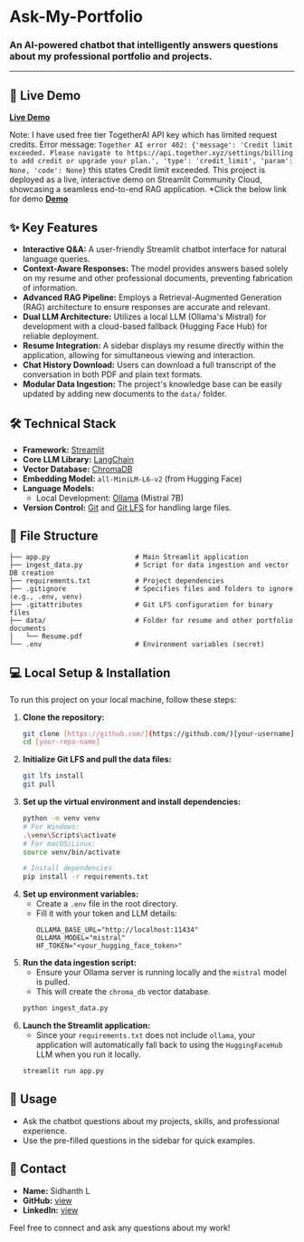 # Ask-My-Portfolio

### An AI-powered chatbot that intelligently answers questions about my professional portfolio and projects.

---

## 🚀 Live Demo

**[Live Demo](https://askmyportfolio-deploy.streamlit.app/)**

Note: I have used free tier TogetherAI API key which has limited request credits. 
Error message:
 ```Together AI error 402: {'message': 'Credit limit exceeded. Please navigate to https://api.together.xyz/settings/billing to add credit or upgrade your plan.', 'type': 'credit_limit', 'param': None, 'code': None}``` 
 this states Credit limit exceeded.
This project is deployed as a live, interactive demo on Streamlit Community Cloud, showcasing a seamless end-to-end RAG application.
*Click the below link for demo
**[Demo](https://www.linkedin.com/posts/sidhanthl_aiml-ai-machinelearning-activity-7361027603656241152-USkp?utm_source=share&utm_medium=member_desktop&rcm=ACoAAE9MnKYBGX6rb1vZ3atOH0wN_RfCkB62j7E)**

## ✨ Key Features

* **Interactive Q&A:** A user-friendly Streamlit chatbot interface for natural language queries.
* **Context-Aware Responses:** The model provides answers based solely on my resume and other professional documents, preventing fabrication of information.
* **Advanced RAG Pipeline:** Employs a Retrieval-Augmented Generation (RAG) architecture to ensure responses are accurate and relevant.
* **Dual LLM Architecture:** Utilizes a local LLM (Ollama's Mistral) for development with a cloud-based fallback (Hugging Face Hub) for reliable deployment.
* **Resume Integration:** A sidebar displays my resume directly within the application, allowing for simultaneous viewing and interaction.
* **Chat History Download:** Users can download a full transcript of the conversation in both PDF and plain text formats.
* **Modular Data Ingestion:** The project's knowledge base can be easily updated by adding new documents to the `data/` folder.

## 🛠️ Technical Stack

-   **Framework:** [Streamlit](https://streamlit.io/)
-   **Core LLM Library:** [LangChain](https://www.langchain.com/)
-   **Vector Database:** [ChromaDB](https://www.trychroma.com/)
-   **Embedding Model:** `all-MiniLM-L6-v2` (from Hugging Face)
-   **Language Models:**
    -   Local Development: [Ollama](https://ollama.ai/) (Mistral 7B)
-   **Version Control:** [Git](https://git-scm.com/) and [Git LFS](https://git-lfs.github.com/) for handling large files.

## 📂 File Structure

```
├── app.py                     # Main Streamlit application
├── ingest_data.py             # Script for data ingestion and vector DB creation
├── requirements.txt           # Project dependencies
├── .gitignore                 # Specifies files and folders to ignore (e.g., .env, venv)
├── .gitattributes             # Git LFS configuration for binary files
├── data/                      # Folder for resume and other portfolio documents
│   └── Resume.pdf
└── .env                       # Environment variables (secret)
```

## 💻 Local Setup & Installation

To run this project on your local machine, follow these steps:

1.  **Clone the repository:**
    ```bash
    git clone [https://github.com/](https://github.com/)[your-username]/[your-repo-name].git
    cd [your-repo-name]
    ```
2.  **Initialize Git LFS and pull the data files:**
    ```bash
    git lfs install
    git pull
    ```
3.  **Set up the virtual environment and install dependencies:**
    ```bash
    python -m venv venv
    # For Windows:
    .\venv\Scripts\activate
    # For macOS/Linux:
    source venv/bin/activate

    # Install dependencies
    pip install -r requirements.txt
    ```
4.  **Set up environment variables:**
    -   Create a `.env` file in the root directory.
    -   Fill it with your token and LLM details:
        ```
        OLLAMA_BASE_URL="http://localhost:11434"
        OLLAMA_MODEL="mistral"
        HF_TOKEN="<your_hugging_face_token>"
        ```
5.  **Run the data ingestion script:**
    -   Ensure your Ollama server is running locally and the `mistral` model is pulled.
    -   This will create the `chroma_db` vector database.
    ```bash
    python ingest_data.py
    ```
6.  **Launch the Streamlit application:**
    -   Since your `requirements.txt` does not include `ollama`, your application will automatically fall back to using the `HuggingFaceHub` LLM when you run it locally.
    ```bash
    streamlit run app.py
    ```

## 📄 Usage

-   Ask the chatbot questions about my projects, skills, and professional experience.
-   Use the pre-filled questions in the sidebar for quick examples.

## 🤝 Contact

-   **Name:** Sidhanth L
-   **GitHub:** [view](https://github.com/sidhanth01)
-   **LinkedIn:** [view](https://www.linkedin.com/in/sidhanth-l-60667b311/?utm_source=share&utm_campaign=share_via&utm_content=profile&utm_medium=android_app)

Feel free to connect and ask any questions about my work! 
